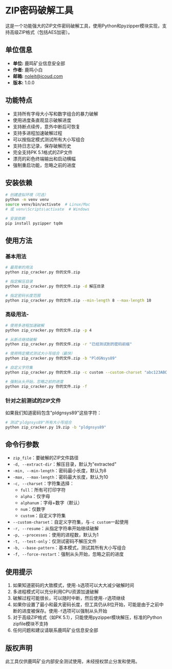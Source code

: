 # ZIP密码破解工具

这是一个功能强大的ZIP文件密码破解工具，使用Python和pyzipper模块实现，支持高级ZIP格式（包括AES加密）。

## 单位信息

- **单位:** 鹿鸣矿业信息安全部
- **作者:** 鹿鸣小白
- **邮箱:** noleit@icoud.com
- **版本:** 1.0.0

## 功能特点

- 支持所有字母大小写和数字组合的暴力破解
- 使用进度条直观显示破解进度
- 支持断点续传，意外中断后可恢复
- 支持多进程加速破解过程
- 可以按指定模式测试所有大小写组合
- 支持日志记录，保存破解历史
- 完全支持PK 5.1格式的ZIP文件
- 漂亮的彩色终端输出和启动横幅
- 强制重启功能，忽略之前的进度

## 安装依赖

```bash
# 创建虚拟环境（可选）
python -m venv venv
source venv/bin/activate  # Linux/Mac
# 或 venv\Scripts\activate  # Windows

# 安装依赖
pip install pyzipper tqdm
```

## 使用方法

### 基本用法

```bash
# 最简单的用法
python zip_cracker.py 你的文件.zip

# 指定解压目录
python zip_cracker.py 你的文件.zip -d 解压目录

# 指定密码长度范围
python zip_cracker.py 你的文件.zip --min-length 8 --max-length 10
```

### 高级用法-

```bash
# 使用多进程加速破解
python zip_cracker.py 你的文件.zip -p 4

# 从断点继续破解
python zip_cracker.py 你的文件.zip -r "已经测试到的密码前缀"

# 使用特定模式测试大小写组合（最快）
python zip_cracker.py 你的文件.zip -b "PldGNsys89"

# 自定义字符集
python zip_cracker.py 你的文件.zip -c custom --custom-charset "abc123ABC"

# 强制从头开始，忽略之前的进度
python zip_cracker.py 你的文件.zip -f
```

### 针对之前测试的ZIP文件

如果我们知道密码包含"pldgnsys89"这些字符：

```bash
# 测试"pldgnsys89"所有大小写组合
python zip_cracker.py 19.zip -b "pldgnsys89"
```

## 命令行参数

- `zip_file`：要破解的ZIP文件路径
- `-d, --extract-dir`：解压目录，默认为"extracted"
- `-min, --min-length`：密码最小长度，默认为8
- `-max, --max-length`：密码最大长度，默认为10
- `-c, --charset`：字符集选择：
  - `full`：所有可打印字符
  - `alpha`：仅字母
  - `alphanum`：字母+数字（默认）
  - `num`：仅数字
  - `custom`：自定义字符集
- `--custom-charset`：自定义字符集，与`-c custom`一起使用
- `-r, --resume`：从指定字符串开始继续破解
- `-p, --processes`：使用的进程数，默认为1
- `-t, --test-only`：仅测试密码不解压文件
- `-b, --base-pattern`：基本模式，测试其所有大小写组合
- `-f, --force-restart`：强制从头开始，忽略之前的进度

## 使用提示

1. 如果知道密码的大致模式，使用`-b`选项可以大大减少破解时间
2. 多进程模式可以充分利用CPU资源加速破解
3. 破解过程可能很长，可以随时中断，然后使用`-r`选项继续
4. 如果你设置了最小和最大密码长度，但工具仍从8位开始，可能是由于之前中断的进度被保存。使用`-f`选项可以强制从头开始
5. 对于高级ZIP格式（如PK 5.1），只能使用pyzipper模块解压，标准的Python zipfile模块不支持
6. 任何问题和建议请联系鹿鸣矿业信息安全部

## 版权声明

此工具仅供鹿鸣矿业内部安全测试使用，未经授权禁止分发和使用。 